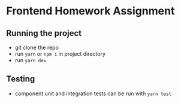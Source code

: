 # Frontend Homework Assignment

## Running the project

- git clone the repo
- run `yarn` or `npm i` in project directory
- run `yarn dev`

## Testing

- component unit and integration tests can be run with `yarn test`
